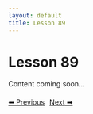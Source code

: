 ```yaml
---
layout: default
title: Lesson 89
---
```


# Lesson 89

Content coming soon...

<div style="margin-top: 20px;">
<a href="/docs/Intermediate/Lessons/lesson_88.md" style="margin-right: 10px;">⬅ Previous</a><a href="/docs/Intermediate/Lessons/lesson_90.md">Next ➡</a>
</div>
